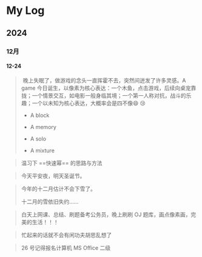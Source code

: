 # My Log

## 2024

### 12月

#### 12-24

> ​	晚上失眠了，做游戏的念头一直挥霍不去，突然间迸发了许多灵感。A game 今日诞生，以像素为核心表达：一个木鱼，点击游戏，后续向桌宠靠拢；一个情景交互，如电影一般身临其境；一个第一人称对抗，战斗的乐趣；一个以未知为核心表达，大概率会是四不像:smile: :cry:
>
> - A block
>
> - A memory
> - A solo
> - A mixture





> 温习下 ==快速幂== 的思路与方法



> 今天平安夜，明天圣诞节。



> 今年的十二月估计不会下雪了。
>
> 十二月的雪依旧失约……



> 白天上网课、总结、刷题备考公务员，晚上刷刷 OJ 题库，画点像素画，完美的生活！！！



> 忙起来的话就不会有闲功夫胡思乱想了



> 26 号记得报名计算机 MS Office 二级